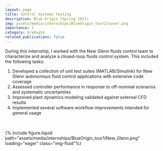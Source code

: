 ```yaml
---
layout: page
title: Control Systems Testing
description: Blue Origin (Spring 2021)
img: assets/media/internships/BlueOrigin_tour1/cover.png
importance: 1
category: Graduate
related_publications: false
---
```


During this internship, I worked with the New Glenn fluids control team to characterize and analyze a closed-loop fluids control system. This included the following tasks:
<ol>
    <li> Developed a collection of unit test suites (MATLAB/Simulink) for New Glenn autonomous fluid control applications with extensive code coverage </li>
    <li> Assessed controller performance in response to off-nominal scenarios and systematic uncertainties </li>
    <li> Improved plant dynamics modeling validated against external CFD results </li>
    <li> Implemented several software workflow improvements intended for general usage </li>
</ol>
<br/>
<div class="row">
    <div class="col-sm-1 mt-3 mt-md-0">&nbsp;</div> <!-- empty space -->
    <div class="col-sm-8 mt-3 mt-md-0">
        {% include figure.liquid 
            path="assets/media/internships/BlueOrigin_tour1/New_Glenn.png"
            loading="eager" class="img-fluid"%}
    </div>
    <div class="col-sm-1 mt-3 mt-md-0">&nbsp;</div> <!-- empty space -->
</div>